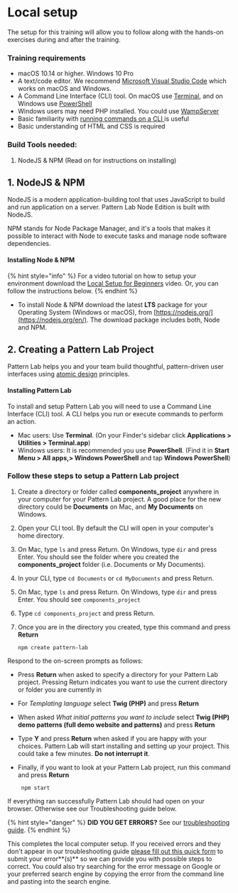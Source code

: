 # Local setup

The setup for this training will allow you to follow along with the hands-on exercises during and after the training.

### Training requirements

* macOS 10.14 or higher.  Windows 10 Pro
* A text/code editor.  We recommend [Microsoft Visual Studio Code](https://code.visualstudio.com/download) which works on macOS and Windows.
* A Command Line Interface \(CLI\) tool.  On macOS use [Terminal](https://www.youtube.com/watch?v=Jm8-UFf8IMg), and on Windows use [PowerShell](https://www.youtube.com/watch?v=VFuobJbbDtU)
* Windows users may need PHP installed.  You could use [WampServer](https://www.youtube.com/watch?v=D_Fhu_6RuMw)
* Basic familiarity with [running commands on a CLI ](https://www.hongkiat.com/blog/web-designers-essential-command-lines/)is useful
* Basic understanding of HTML and CSS is required

### Build Tools needed:

1. NodeJS & NPM \(Read on for instructions on installing\)

## 1. NodeJS & NPM

NodeJS is a modern application-building tool that uses JavaScript to build and run application on a server.  Pattern Lab Node Edition is built with NodeJS.

NPM stands for Node Package Manager, and it's a tools that makes it possible to interact with Node to execute tasks and manage node software dependencies.

#### Installing Node & NPM

{% hint style="info" %}
For a video tutorial on how to setup your environment download the [Local Setup for Beginners](https://drive.google.com/drive/folders/1-gIa-bYV1LXhK6t51CWarrX-h1DUvzbO?usp=sharing) video. Or, you can follow the instructions below.
{% endhint %}

* To install Node & NPM download the latest **LTS** package for your Operating System \(Windows or macOS\), from [https://nodejs.org/](https://nodejs.org/en/).  The download package includes both, Node and NPM.

## 2. Creating a Pattern Lab Project

Pattern Lab helps you and your team build thoughtful, pattern-driven user interfaces using [atomic design](http://atomicdesign.bradfrost.com) principles.

#### Installing Pattern Lab

To install and setup Pattern Lab you will need to use a Command Line Interface \(CLI\) tool. A CLI helps you run or execute commands to perform an action.

* Mac users: Use **Terminal**. \(On your Finder's sidebar click **Applications &gt; Utilities &gt; Terminal.app**\)
* Windows users: It is recommended you use **PowerShell**. \(Find it in **Start Menu &gt; All apps,&gt; Windows PowerShell** and tap **Windows PowerShell**\)

### Follow these steps to setup a Pattern Lab project

1. Create a directory or folder called **components\_project** anywhere in your computer for your Pattern Lab project.  A good place for the new directory could be **Documents** on Mac, and **My Documents** on Windows.
2. Open your CLI tool. By default the CLI will open in your computer's home directory.
3. On Mac, type `ls` and press Return.  On Windows, type `dir` and press Enter.  You should see the folder where you created the **components\_project** folder \(i.e. Documents or My Documents\).
4. In your CLI, type `cd Documents` or `cd MyDocuments` and press Return.
5. On Mac, type `ls` and press Return.  On Windows, type `dir` and press Enter.  You should see `components_project`
6. Type `cd components_project` and press Return.
7. Once you are in the directory you created, type this command and press **Return**

   ```text
   npm create pattern-lab
   ```

Respond to the on-screen prompts as follows:

* Press **Return** when asked to specify a directory for your Pattern Lab project.  Pressing Return  indicates you want to use the current directory or folder you are currently in
* For _Templating language_ select **Twig \(PHP\)** and press  **Return**
* When asked _What initial patterns you want to include_ select **Twig \(PHP\) demo patterns \(full demo website and patterns\)** and press **Return**
* Type **Y** and press **Return** when asked if you are happy with your choices.  Pattern Lab will start  installing and setting up your project.  This could take a few minutes. **Do not interrupt it**.
* Finally, if you want to look at your Pattern Lab project, run this command and press **Return**

  ```text
   npm start
  ```

If everything ran successfully Pattern Lab should had open on your browser.  Otherwise see our Troubleshooting guide below.

{% hint style="danger" %}
**DID YOU GET ERRORS?**  See our [troubleshooting guide](https://docs.google.com/document/d/1BU5C4jFcUKo2r-YCwT0UH-s4Rfb95KvEnHxCzfnMVF8/edit#).
{% endhint %}

This completes the local computer setup. If you received errors and they don't appear in our troubleshooting guide [please fill out this quick form](https://forms.gle/Xt4aYbCWCrK1zH65A) to submit your error**\(s\)** so we can provide you with possible steps to correct.  You could also try searching for the error message on Google or your preferred search engine by copying the error from the command line and pasting into the search engine.
